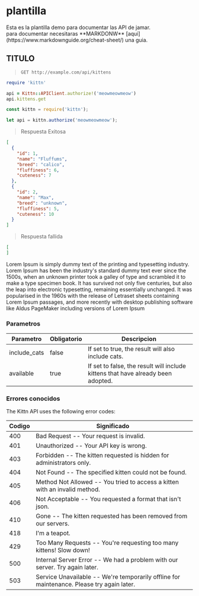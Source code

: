 <!-- TITULO DE LA ENTRADA -->
# plantilla
<!-- DESCRIPCION DE LA API -->
<aside class="notice">
Esta es la plantilla demo para documentar las API de jamar. 
</aside>
para documentar necesitaras **MARKDONW** [aqui] (https://www.markdownguide.org/cheat-sheet/) una guia.

<!-- METODO  -->
## TITULO
<!-- url de la API con su metodo -->
> `GET http://example.com/api/kittens`

<!-- colocamos la peticion en el cada lenguaje , ayudar se con la opcion de postman -->

```ruby
require 'kittn'

api = Kittn::APIClient.authorize!('meowmeowmeow')
api.kittens.get
```
```javascript
const kittn = require('kittn');

let api = kittn.authorize('meowmeowmeow');
```
<!-- Respuesta de la api -->

> Respuesta Exitosa

```json
[
  {
    "id": 1,
    "name": "Fluffums",
    "breed": "calico",
    "fluffiness": 6,
    "cuteness": 7
  },
  {
    "id": 2,
    "name": "Max",
    "breed": "unknown",
    "fluffiness": 5,
    "cuteness": 10
  }
]
```
> Respuesta fallida

```json
[
]
```
<!-- DESCRIPCION DEL METODO -->

Lorem Ipsum is simply dummy text of the printing and typesetting industry. Lorem Ipsum has been the industry's standard dummy text ever since the 1500s, when an unknown printer took a galley of type and scrambled it to make a type specimen book. It has survived not only five centuries, but also the leap into electronic typesetting, remaining essentially unchanged. It was popularised in the 1960s with the release of Letraset sheets containing Lorem Ipsum passages, and more recently with desktop publishing software like Aldus PageMaker including versions of Lorem Ipsum

<!-- parametros con su descriocion -->

### Parametros

Parametro | Obligatorio | Descripcion
--------- | ------- | -----------
include_cats | false | If set to true, the result will also include cats.
available | true | If set to false, the result will include kittens that have already been adopted.

### Errores conocidos

The Kittn API uses the following error codes:

Codigo | Significado
---------- | -------
400 | Bad Request -- Your request is invalid.
401 | Unauthorized -- Your API key is wrong.
403 | Forbidden -- The kitten requested is hidden for administrators only.
404 | Not Found -- The specified kitten could not be found.
405 | Method Not Allowed -- You tried to access a kitten with an invalid method.
406 | Not Acceptable -- You requested a format that isn't json.
410 | Gone -- The kitten requested has been removed from our servers.
418 | I'm a teapot.
429 | Too Many Requests -- You're requesting too many kittens! Slow down!
500 | Internal Server Error -- We had a problem with our server. Try again later.
503 | Service Unavailable -- We're temporarily offline for maintenance. Please try again later.